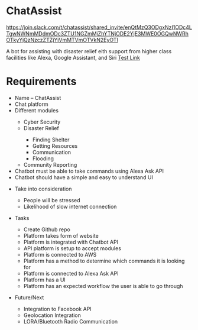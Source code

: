 # ChatAssist

https://join.slack.com/t/chatassist/shared_invite/enQtMzQ3ODgxNzI1ODc4LTgwNWNmMDdmODc3ZTU1NGZmMjZhYTNjODE2YjE3MWE0OGQwNWRhOTkyYjQzNzczZTZjYjVmMTVmOTVkN2EyOTI

A bot for assisting with disaster relief eith support from higher class facilities like Alexa, Google Assistant, and Siri
[Test Link](http://chatassist.mabiavalon.com)

<h1>Requirements</h1>
<ul>
     <li>Name – ChatAssist</li>
     <li>Chat platform</li>
     <li>Different modules</li>
     <ul>
          <li>Cyber Security</li>
          <li>Disaster Relief</li>
          <ul>
               <li>Finding Shelter</li>
               <li>Getting Resources</li>
               <li>Communication</li>
               <li>Flooding</li>
          </ul>
          <li>Community Reporting</li>
     </ul>
     <li>Chatbot must be able to take commands using Alexa Ask API</li>
     <li>Chatbot should have a simple and easy to understand UI</li>
</ul>

<ul>
     <li>Take into consideration</li>
     <ul>
          <li>People will be stressed</li>
          <li>Likelihood of slow internet connection</li>
     </ul>
</ul>

<ul>
     <li>Tasks</li>
     <ul>
          <li>Create Github repo</li>
          <li>Platform takes form of website</li>
          <li>Platform is integrated with Chatbot API</li>
          <li>API platform is setup to accept modules</li>
          <li>Platform is connected to AWS</li>
          <li>Platform has a method to determine which commands it is looking for</li>
          <li>Platform is connected to Alexa Ask API</li>
          <li>Platform has a UI</li>
          <li>Platform has an expected workflow the user is able to go through</li>
     </ul>
</ul>
	
<ul>
     <li>Future/Next</li>
     <ul>
          <li>Integration to Facebook API</li>
          <li>Geolocation Integration</li>
          <li>LORA/Bluetooth Radio Communication</li>
     </ul>
</ul>
